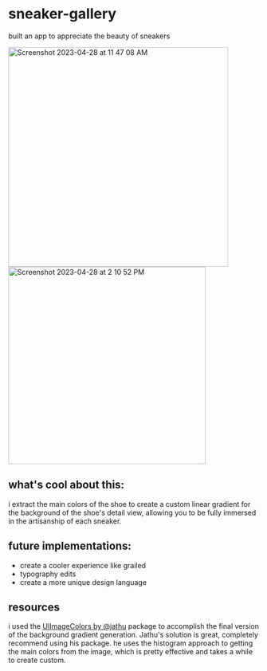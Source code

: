 # sneaker-gallery

built an app to appreciate the beauty of sneakers

<img width="441" alt="Screenshot 2023-04-28 at 11 47 08 AM" src="https://user-images.githubusercontent.com/44172146/235194015-36d64fe9-9ef0-4e05-a564-b19cd316df33.png">
<img width="396" alt="Screenshot 2023-04-28 at 2 10 52 PM" src="https://user-images.githubusercontent.com/44172146/235222290-c9a70aa2-525f-4488-8405-3b3481be123f.png">

## what's cool about this: 
i extract the main colors of the shoe to create a custom linear gradient for the background of the shoe's detail view, allowing you to be fully immersed in the artisanship of each sneaker.

## future implementations: 
- create a cooler experience like grailed
- typography edits
- create a more unique design language

## resources
i used the [UIImageColors by @jathu](https://github.com/jathu/UIImageColors) package to accomplish the final version of the background gradient generation. Jathu's solution is great, completely recommend using his package. he uses the histogram approach to getting the main colors from the image, which is pretty effective and takes a while to create custom.
